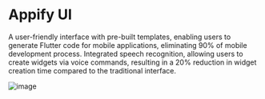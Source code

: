 # Appify UI

A user-friendly interface with pre-built templates, enabling users to generate Flutter code for mobile applications, eliminating 90% of mobile development process. Integrated speech recognition, allowing users to create widgets via voice commands, resulting in a 20% reduction in widget creation time compared to the traditional interface. 


![image](https://github.com/user-attachments/assets/3f29781a-c6ea-4e0a-8b7a-4cce4dd868e2)
